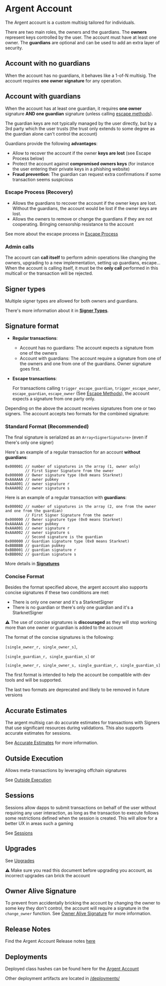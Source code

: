 # Argent Account

The Argent account is a custom multisig tailored for individuals.

There are two main roles, the owners and the guardians. The **owners** represent keys controlled by the user. The account must have at least one owner. The **guardians** are optional and can be used to add an extra layer of security.

## Account with no guardians

When the account has no guardians, it behaves like a 1-of-N multisig. The account requires **one owner signature** for any operation.

## Account with guardians

When the account has at least one guardian, it requires **one owner** signature **AND one guardian** signature (unless calling [escape methods](./argent_account_escape.md#escape-methods)).

The guardian keys are not typically managed by the user directly, but by a 3rd party which the user trusts (the trust only extends to some degree as the guardian alone can't control the account)

Guardians provide the following **advantages**:

- Allow to recover the account if the owner **keys are lost** (see Escape Process below)
- Protect the account against **compromised owners keys** (for instance the user entering their private keys in a phishing website)
- **Fraud prevention**: The guardian can request extra confirmations if some transaction seems suspicious

### Escape Process (Recovery)

- Allows the guardians to recover the account if the owner keys are lost. Without the guardians, the account would be lost if the owner keys are lost.
- Allows the owners to remove or change the guardians if they are not cooperating. Bringing censorship resistance to the account

See more about the escape process in [Escape Process](./argent_account_escape.md)

### Admin calls

The account can **call itself** to perform admin operations like changing the owners, upgrading to a new implementation, setting up guardians, escape...
When the account is calling itself, it must be the **only call** performed in this multicall or the transaction will be rejected.

## Signer types

Multiple signer types are allowed for both owners and guardians.

There's more information about it in [**Signer Types**](./signers_and_signatures.md#multiple-signer-types).

## Signature format

- **Regular transactions**:
  - Account has no guardians: The account expects a signature from one of the owners
  - Account with guardians: The account require a signature from one of the owners and one from one of the guardians. Owner signature goes first.
- **Escape transactions**:

  For transactions calling `trigger_escape_guardian`, `trigger_escape_owner`, `escape_guardian`, `escape_owner` (See [Escape Methods](./argent_account_escape.md#escape-methods)), the account expects a signature from one party only.

Depending on the above the account receives signatures from one or two signers. The account accepts two formats for the combined signature:

### Standard Format (Recommended)

The final signature is serialized as an `Array<SignerSignature>` (even if there's only one signer)

Here's an example of a regular transaction for an account **without guardians**:

```
0x000001 // number of signatures in the array (1, owner only)
         // First Signer Signature from the owner
0x000000 // Owner signature type (0x0 means Starknet)
0xAAAAAA // owner pubkey
0xAAA001 // owner signature r
0xAAA002 // owner signature s
```

Here is an example of a regular transaction with **guardians**:

```
0x000002 // number of signatures in the array (2, one from the owner and one from the guardian)
         // First Signer Signature from the owner
0x000000 // Owner signature type (0x0 means Starknet)
0xAAAAAA // owner pubkey
0xAAA001 // owner signature r
0xAAA002 // owner signature s
         // Second signature is the guardian
0x000000 // Guardian signature type (0x0 means Starknet)
0xBBBBBB // guardian pubkey
0xBBB001 // guardian signature r
0xBBB002 // guardian signature s
```

More details in [**Signatures**](./signers_and_signatures.md#signatures)

### Concise Format

Besides the format specified above, the argent account also supports concise signatures if these two conditions are met:

- There is only one owner and it's a StarknetSigner
- There is no guardian or there's only one guardian and it's a StarknetSigner

**⚠️** The use of concise signatures is **discouraged** as they will stop working more than one owner or guardian is added to the account

The format of the concise signatures is the following:

`[single_owner_r, single_owner_s]`,

`[single_guardian_r, single_guardian_s]` or

`[single_owner_r, single_owner_s, single_guardian_r, single_guardian_s]`

The first format is intended to help the account be compatible with dev tools and will be supported.

The last two formats are deprecated and likely to be removed in future versions

## Accurate Estimates

The argent multisig can do accurate estimates for transactions with Signers that use significant resources during validations. This also supports accurate estimates for sessions.

See [Accurate Estimates](./accurate_estimates.md) for more information.

## Outside Execution

Allows meta-transactions by leveraging offchain signatures

See [Outside Execution](./outside_execution.md)

## Sessions

Sessions allow dapps to submit transactions on behalf of the user without requiring any user interaction, as long as the transaction to execute follows some restrictions defined when the session is created. This will allow for a better UX in areas such a gaming

See [Sessions](./sessions.md)

## Upgrades

See [Upgrades](./argent_account_upgrades.md)

**⚠️** Make sure you read this document before upgrading you account, as incorrect upgrades can brick the account

## Owner Alive Signature

To prevent from accidentally bricking the account by changing the owner to some key they don't control, the account will require a signature in the `change_owner` function. See [Owner Alive Signature](./owner_alive.md) for more information.

## Release Notes

Find the Argent Account Release notes [here](./CHANGELOG_account.md)

## Deployments

Deployed class hashes can be found here for the [Argent Account](../deployments/account.txt)

Other deployment artifacts are located in [/deployments/](../deployments/)
